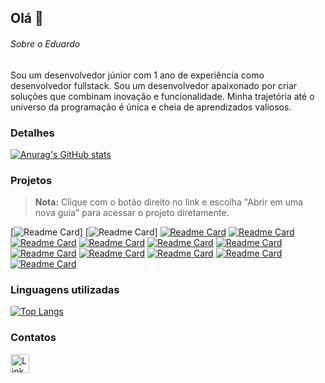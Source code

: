 ## Olá 👋

###### Sobre o Eduardo
Sou um desenvolvedor júnior com 1 ano de experiência como desenvolvedor fullstack. Sou um desenvolvedor apaixonado por criar soluções que combinam inovação e funcionalidade. Minha trajetória até o universo da programação é única e cheia de aprendizados valiosos.

### Detalhes

[![Anurag's GitHub stats](https://github-readme-stats.vercel.app/api?username=EduardoSa23&show_icons=true&theme=dark)](https://github.com/EduardoSa23?tab=repositories)

### Projetos
> **Nota:** Clique com o botão direito no link e escolha "Abrir em uma nova guia" para acessar o projeto diretamente.

[![Readme Card](https://github-readme-stats.vercel.app/api/pin/?username=EduardoSa23&repo=portf-lio&theme=dark)]
[![Readme Card](https://github-readme-stats.vercel.app/api/pin/?username=EduardoSa23&repo=base_exercicio_css_in_js&theme=dark)]
[![Readme Card](https://github-readme-stats.vercel.app/api/pin/?username=EduardoSa23&repo=calculo_imc&theme=dark)](https://calculo-imc-one-bay.vercel.app/)
[![Readme Card](https://github-readme-stats.vercel.app/api/pin/?username=EduardoSa23&repo=github_perfil&theme=dark)](https://github-perfil-xi-lake.vercel.app/)
[![Readme Card](https://github-readme-stats.vercel.app/api/pin/?username=EduardoSa23&repo=todo-vue&theme=dark)](https://todo-vue-mu-lac.vercel.app/)
[![Readme Card](https://github-readme-stats.vercel.app/api/pin/?username=EduardoSa23&repo=calculadora_vue&theme=dark)](https://calculadora-vue-inky.vercel.app/)
[![Readme Card](https://github-readme-stats.vercel.app/api/pin/?username=EduardoSa23&repo=evento_aniversario&theme=dark)](https://evento-aniversario-s5t1.vercel.app/)
[![Readme Card](https://github-readme-stats.vercel.app/api/pin/?username=EduardoSa23&repo=sorteador_grunt&theme=dark)](https://sorteador-grunt-eduardo.vercel.app/)
[![Readme Card](https://github-readme-stats.vercel.app/api/pin/?username=EduardoSa23&repo=clone_disneyplus&theme=dark)](https://clone-disneyplus-gamma-tawny.vercel.app/)
[![Readme Card](https://github-readme-stats.vercel.app/api/pin/?username=EduardoSa23&repo=pagina_filme&theme=dark)](https://pagina-filme-phi.vercel.app/)
[![Readme Card](https://github-readme-stats.vercel.app/api/pin/?username=EduardoSa23&repo=loja-ternos&theme=dark)](https://loja-ternos.vercel.app/)
[![Readme Card](https://github-readme-stats.vercel.app/api/pin/?username=EduardoSa23&repo=restaurante_projeto3&theme=dark)](https://restaurante-ruby.vercel.app/)
[![Readme Card](https://github-readme-stats.vercel.app/api/pin/?username=EduardoSa23&repo=loja-tenis&theme=dark)](https://loja-tenis-ten.vercel.app/)

### Linguagens utilizadas

[![Top Langs](https://github-readme-stats.vercel.app/api/top-langs/?username=EduardoSa23&layout=compact)](https://github.com/anuraghazra/github-readme-stats)

### Contatos

[<img src='https://img.shields.io/badge/LinkedIn-0077B5?style=for-the-badge&logo=linkedin&logoColor=white' alt='Linkedin' height='30'>](https://www.linkedin.com/in/sa-eduardo/)
